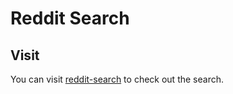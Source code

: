 # Reddit Search

## Visit
You can visit [reddit-search](https://realsrikar.github.io/reddit-search/) to check out the search.
